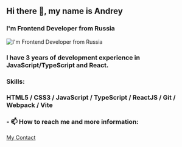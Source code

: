 ## Hi there 👋, my name is Andrey
### I'm Frontend Developer from Russia
![I'm Frontend Developer from Russia](https://fiverr-res.cloudinary.com/images/t_main1,q_auto,f_auto,q_auto,f_auto/gigs/337853518/original/eb1518e08b2ca7daf0a932c30c82867b50077c7a/frontend-web-developer-frontend-development-react-typescript-html-css-bootstrap.jpg)

### **I have 3 years of development experience in JavaScript/TypeScript and React.**

### **Skills:** 
### HTML5 / CSS3 / JavaScript / TypeScript / ReactJS / Git / Webpack / Vite

### - 📫  How to reach me and more information:
 [My Contact]((https://chic-treacle-bb5d18.netlify.app/))

<!--
**PaoNyyaka/PaoNyyaka** is a ✨ _special_ ✨ repository because its `README.md` (this file) appears on your GitHub profile.

Here are some ideas to get you started:

- 🔭 I’m currently working on ...
- 🌱 I’m currently learning ...
- 👯 I’m looking to collaborate on ...
- 🤔 I’m looking for help with ...
- 💬 Ask me about ...
- 📫 How to reach me: ...
- 😄 Pronouns: ...
- ⚡ Fun fact: ...
-->
